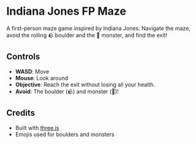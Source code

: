 # Indiana Jones FP Maze

A first-person maze game inspired by Indiana Jones. Navigate the maze, avoid the rolling 🪨 boulder and the 👹 monster, and find the exit!

## Controls
- **WASD**: Move
- **Mouse**: Look around
- **Objective**: Reach the exit without losing all your health.
- **Avoid**: The boulder (🪨) and monster (👹)!

## Credits
- Built with [three.js](https://threejs.org/)
- Emojis used for boulders and monsters 